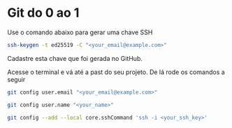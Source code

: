 # Git do 0 ao 1

Use o comando abaixo para gerar uma chave SSH
```bash
ssh-keygen -t ed25519 -C "<your_email@example.com>"
```
Cadastre esta chave que foi gerada no GitHub.

Acesse o terminal e vá até a past do seu projeto. De lá rode os comandos a seguir

```bash
git config user.email "<your_email@example.com>"
```

```bash
git config user.name "<your_name>"
```

```bash
git config --add --local core.sshCommand 'ssh -i <your_ssh_key>'
```
